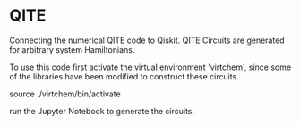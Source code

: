 # QITE
Connecting the numerical QITE code to Qiskit. QITE Circuits are generated for arbitrary system Hamiltonians.

To use this code first activate the virtual environment 'virtchem', since some of the libraries have been modified to construct 
these circuits.

source ./virtchem/bin/activate

run the Jupyter Notebook to generate the circuits.
